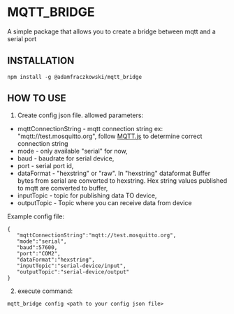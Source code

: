# MQTT_BRIDGE


A simple package that allows you to create a bridge between mqtt and a serial port

## INSTALLATION 

```
npm install -g @adamfraczkowski/mqtt_bridge
```

## HOW TO USE

1. Create config json file. allowed parameters:

 - mqttConnectionString - mqtt connection string ex: "mqtt://test.mosquitto.org", follow [MQTT.js](https://github.com/mqttjs/MQTT.js) to determine correct connection string
 - mode - only available "serial" for now,
 - baud - baudrate for serial device,
 - port - serial port id,
 - dataFormat -  "hexstring" or "raw". In "hexstring" dataformat Buffer bytes from serial are converted to hexstring. Hex string values published to mqtt are converted to buffer,
 - inputTopic - topic for publishing data TO device,
 - outputTopic - Topic where you can receive data from device

 Example config file:

 ```
 {
    "mqttConnectionString":"mqtt://test.mosquitto.org",
    "mode":"serial",
    "baud":57600,
    "port":"COM2",
    "dataFormat":"hexstring",
    "inputTopic":"serial-device/input",
    "outputTopic":"serial-device/output"
}
 ```

 2. execute command:

 ```
 mqtt_bridge config <path to your config json file>
 ```
